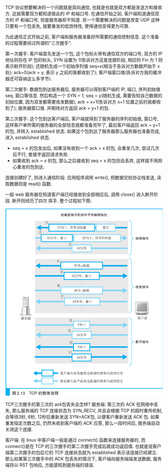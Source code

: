 TCP 协议想要解决的一个问题就是双向通信, 也就是也就是双方都是发送方和接收方. 这就需要双方都知道彼此的 IP 和端口号. 在通信开始之前, 客户端知道通信双方的 IP 和端口号, 但是服务器却不知道. 另一个需要解决的问题是改变 UDP 这种只要有一个包丢失, 就要重发的低效特性, 使得通信变得更为可靠.

为此通信正式开始之前, 客户端和服务器准备好所需要的通信控制信息. 这个准备的过程需要经过所谓的"三次握手".

第一次握手: 客户端首先发送一个包, 这个包标头带有通信双方的端口号, 双方的 IP 地址则存在 IP 包的标头, SYN 设置为 1(告诉对方这是连接阶段, 相应的 Fin 为 1 则表示断开阶段); 还随机生成一个初始序列值 seq=x(相当于告诉对方数据开始于 x 处); ack=0(ack = y, 表示 y 之前的我都收到了); 客户端窗口值(告诉对方我的缓冲器还可容纳这么多字节).

第二次握手: 数据包到达服务器后, 服务器可以得到客户端的 IP, 端口, 序列初始值 seq, 窗口等信息. 然后构造一个 SYN = 1; seq = y(随机生成, 需要告知自己数据的初始位置, 因为双发都需要收发数据); ack = x+1(告诉对方 x+1 位置之前的我都收到了); 服务器窗口值. 并期待对方返回 ack = y+1 的包.

第三次握手: 这个包到达客户端后, 客户端就得到了服务器的序列初始值, 窗口号, 这样客户单所需的服务器的全部信息就都准备完毕了, 最后客户端返回 ack = y+1 的包, 并转入 established 状态. 如果这个包到达了服务器那么服务器也准备完成, 进入 established 状态. 
- seq = x 的包发出后, 如果没有收到一个 ack > x 的包, 会重发几次, 尝试几次后不行, 套接字返回请求失败.
- 如果收到 ack = x 的包, 那么之后接收到 seq < x 的包则会丢弃, 这样就不用担心重发的包到达.

连接创建好了, 则进入通信阶段. 应用程序调用 write(), 把数据交给协议栈发送, 读取数据则是 read() 函数.

一般 web 服务器在知道客户端已经接收到全部相应后, 调用 close() 进入断开阶段. 断开则经历了四次
挥手. 整个过程如下图:

<center>
  <img src='./TCP.png' >
</center>

TCP三次握手的第三次的 ack包丢失会怎样?
服务端: 第三次的 ACK 在网络中丢失, 那么服务端的 TCP 连接状态为 SYN_RECV, 并且会根据 TCP 的超时重传机制, 会等待3秒, 6秒, 12秒后重新发送 SYN+ACK包, 以便客户重新发送 ACK 包. 如果重发指定次数之后, 仍然未收到客户端的 ACK 应答, 那么一段时间后, 服务端自动关闭这个连接.

客户端: 在 linux 中客户端一般是通过 connect() 函数来连接服务器的, 而 connect()是在 TCP 的三次握手的第二次握手完成后就成功返回值. 也就是说客户端第二次握手的包后它的 TCP 连接状态就为 established 表示该连接已经建立. 那么如果第三次握手中的 ACK 包丢失的情况下, 客户端向服务端端发送数据, 服务端将以 RST 包响应, 方能感知到服务端的错误.
